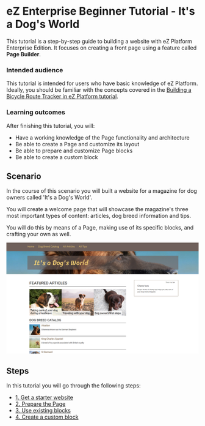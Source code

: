 # eZ Enterprise Beginner Tutorial - It's a Dog's World

This tutorial is a step-by-step guide to building a website with eZ Platform Enterprise Edition.
It focuses on creating a front page using a feature called **Page Builder**. 

### Intended audience

This tutorial is intended for users who have basic knowledge of eZ Platform.
Ideally, you should be familiar with the concepts covered in the [Building a Bicycle Route Tracker in eZ Platform tutorial](../platform_beginner/building_a_bicycle_route_tracker_in_ez_platform.md).

### Learning outcomes

After finishing this tutorial, you will:

- Have a working knowledge of the Page functionality and architecture
- Be able to create a Page and customize its layout
- Be able to prepare and customize Page blocks
- Be able to create a custom block

## Scenario

In the course of this scenario you will built a website for a magazine for dog owners called 'It's a Dog's World'.

You will create a welcome page that will showcase the magazine's three most important types of content: articles, dog breed information and tips.

You will do this by means of a Page, making use of its specific blocks, and crafting your own as well.

![It's a Dog's World - final result](img/enterprise_tut_main_screen.png "It's a Dog's World - final result")

## Steps

In this tutorial you will go through the following steps:

- [1. Get a starter website](1_get_a_starter_website.md)
- [2. Prepare the Page](2_prepare_the_landing_page.md)
- [3. Use existing blocks](3_use_existing_blocks.md)
- [4. Create a custom block](4_create_a_custom_block.md)
